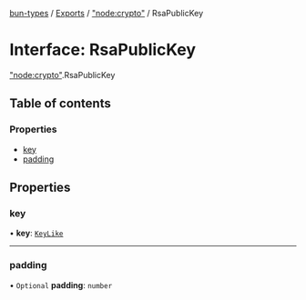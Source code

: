 [bun-types](https://oven-sh.github.io/bun-types/README.md) / [Exports](https://oven-sh.github.io/bun-types/modules.md) / ["node:crypto"](https://oven-sh.github.io/bun-types/modules/node_crypto_.md) / RsaPublicKey

# Interface: RsaPublicKey

["node:crypto"](https://oven-sh.github.io/bun-types/modules/node_crypto_.md).RsaPublicKey

## Table of contents

### Properties

- [key](https://oven-sh.github.io/bun-types/interfaces/node_crypto_.RsaPublicKey.md#key)
- [padding](https://oven-sh.github.io/bun-types/interfaces/node_crypto_.RsaPublicKey.md#padding)

## Properties

### key

• **key**: [`KeyLike`](https://oven-sh.github.io/bun-types/modules/crypto_.md#keylike)

___

### padding

• `Optional` **padding**: `number`
